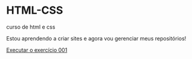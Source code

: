 # HTML-CSS
 curso de html e css
 
 Estou aprendendo a criar sites e agora vou gerenciar meus repositórios!

 <a href="https://notshal.github.io/html-css/exercices/ex001/index.html"> Executar o exercício 001 </a>
